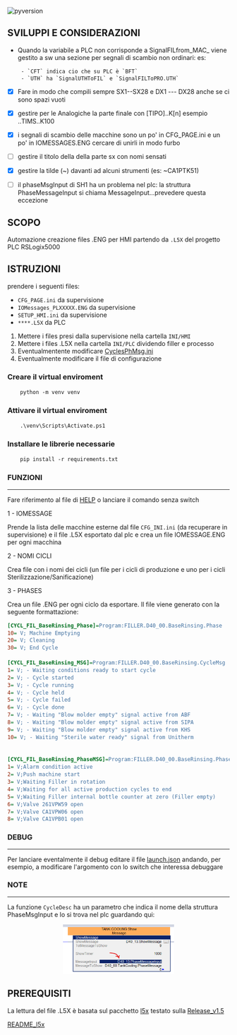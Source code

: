 ![pyversion](https://img.shields.io/badge/Python%20-3.10.3-green)

## SVILUPPI E CONSIDERAZIONI

- Quando la variabile a PLC non corrisponde a SignalFILfrom_MAC_ viene gestito a sw 
  una sezione per segnali di scambio non ordinari:
	es:
	
       - `CFT` indica cio che su PLC è `BFT`
	   - `UTH` ha `SignalUTHToFIL` e `SignalFILToPRO.UTH`

- [x] Fare in modo che compili sempre SX1--SX28 e DX1 --- DX28 anche se ci sono spazi vuoti

- [x] gestire per le Analogiche la parte finale con [TIPO]..K[n]   esempio ..TIMS..K100

- [x] i segnali di scambio delle macchine sono un po' in CFG_PAGE.ini e un po' in IOMESSAGES.ENG
      cercare di unirli in modo furbo

- [ ] gestire il titolo della della parte sx con nomi sensati

- [x] gestire la tilde (~) davanti ad alcuni strumenti (es: ~CA1PTK51)

- [ ] il phaseMsgInput di SH1 ha un problema nel plc: la struttura PhaseMessageInput si chiama MessageInput...prevedere questa eccezione

## SCOPO

Automazione creazione files .ENG per HMI partendo da `.L5X` del progetto PLC RSLogix5000

## ISTRUZIONI

prendere i seguenti files:

- `CFG_PAGE.ini` da supervisione 
- `IOMessages_PLXXXXX.ENG` da supervisione
- `SETUP_HMI.ini` da supervisione
- `****.L5X`        da PLC

1. Mettere i files presi dalla supervisione nella cartella `INI/HMI`
2. Mettere i files .L5X nella cartella `INI/PLC` dividendo filler e processo
3. Eventualmentente modificare [CyclesPhMsg.ini](./INI/CyclesPhMsg.ini)
4. Eventualmente modificare il file di configurazione


### Creare il virtual enviroment
```ps
	python -m venv venv
```
### Attivare il virtual enviroment
```ps
	.\venv\Scripts\Activate.ps1
```
### Installare le librerie necessarie
```ps
	pip install -r requirements.txt
```

### FUNZIONI
----------------------
Fare riferimento al file di [HELP](RES/help.ini) o lanciare il comando senza switch

1 - IOMESSAGE

Prende la lista delle macchine esterne dal file `CFG_INI.ini` (da recuperare in supervisione)
e il file .L5X esportato dal plc e crea un file IOMESSAGE.ENG per ogni macchina

2 - NOMI CICLI

Crea file con i nomi dei cicli (un file per i cicli di produzione e uno per i cicli Sterilizzazione/Sanificazione)

3 - PHASES

Crea un file .ENG per ogni ciclo da esportare.
Il file viene generato con la seguente formattazione:

```INI
[CYCL_FIL_BaseRinsing_Phase]=Program:FILLER.D40_00.BaseRinsing.Phase
10= V; Machine Emptying
20= V; Cleaning
30= V; End Cycle

[CYCL_FIL_BaseRinsing_MSG]=Program:FILLER.D40_00.BaseRinsing.CycleMsg
1= V; - Waiting conditions ready to start cycle
2= V; - Cycle started
3= V; - Cycle running
4= V; - Cycle held
5= V; - Cycle failed
6= V; - Cycle done
7= V; - Waiting "Blow molder empty" signal active from ABF
8= V; - Waiting "Blow molder empty" signal active from SIPA
9= V; - Waiting "Blow molder empty" signal active from KHS
10= V; - Waiting "Sterile water ready" signal from Unitherm


[CYCL_FIL_BaseRinsing_PhaseMSG]=Program:FILLER.D40_00.BaseRinsing.PhaseMessage
1= V;Alarm condition active
2= V;Push machine start
3= V;Waiting Filler in rotation
4= V;Waiting for all active production cycles to end
5= V;Waiting Filler internal bottle counter at zero (Filler empty)
6= V;Valve 261VPW59 open
7= V;Valve CA1VPW06 open
8= V;Valve CA1VPB01 open
```

### DEBUG
-------

Per lanciare eventalmente il debug editare il file [launch.json](.vscode/launch.json) andando, per esempio, a modificare l'argomento con lo switch che interessa debuggare

### NOTE
-----

La funzione `CycleDesc` ha un parametro che indica il nome della struttura PhaseMsgInput e lo si trova nel plc guardando qui:

<!-- ![phase](IMG/Phase.png) -->

<p align="center">
<img src="IMG/Phase.png"  width=50% height=50%>
</p>

## PREREQUISITI

La lettura del file .L5X è basata sul pacchetto [l5x](https://github.com/jvalenzuela/l5x)
testato sulla [Release_v1.5](Release_v1.5)

[README_l5x](https://github.com/jvalenzuela/l5x#readme)
